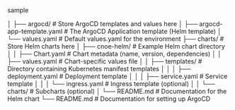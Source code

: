 sample 

<your-repository>
│
├── argocd/                       # Store ArgoCD templates and values here
│   ├── argocd-app-template.yaml   # The ArgoCD Application template (Helm template)
│   └── values.yaml                # Default values.yaml for the environment
├── charts/                        # Store Helm charts here
│   ├── cnoe-helm/                 # Example Helm chart directory
│   │   ├── Chart.yaml             # Chart metadata (name, version, dependencies)
│   │   ├── values.yaml            # Chart-specific values file
│   │   ├── templates/             # Directory containing Kubernetes manifest templates
│   │   │   ├── deployment.yaml   # Deployment template
│   │   │   ├── service.yaml      # Service template
│   │   │   └── ingress.yaml      # Ingress template (optional)
│   │   └── charts/               # Subcharts (optional)
│   └── README.md                  # Documentation for the Helm chart
└── README.md                      # Documentation for setting up ArgoCD
